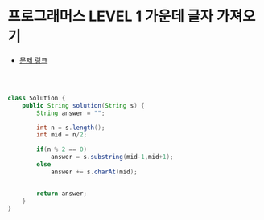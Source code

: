 # 프로그래머스 LEVEL 1 가운데 글자 가져오기

- [문제 링크](https://programmers.co.kr/learn/courses/30/lessons/12903?language=java)

</br>

```java

class Solution {
    public String solution(String s) {
        String answer = "";

        int n = s.length();
        int mid = n/2;

        if(n % 2 == 0)
            answer = s.substring(mid-1,mid+1);
        else
            answer += s.charAt(mid);


        return answer;
    }
}

```
